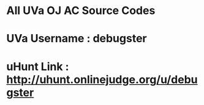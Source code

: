 # All UVa OJ AC Source Codes


# UVa Username  : debugster
# uHunt Link    : http://uhunt.onlinejudge.org/u/debugster
